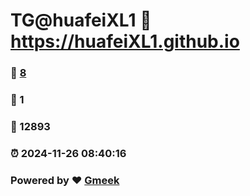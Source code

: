 # TG@huafeiXL1 :link: https://huafeiXL1.github.io 
### :page_facing_up: [8](https://huafeiXL1.github.io/tag.html) 
### :speech_balloon: 1 
### :hibiscus: 12893 
### :alarm_clock: 2024-11-26 08:40:16 
### Powered by :heart: [Gmeek](https://github.com/Meekdai/Gmeek)
